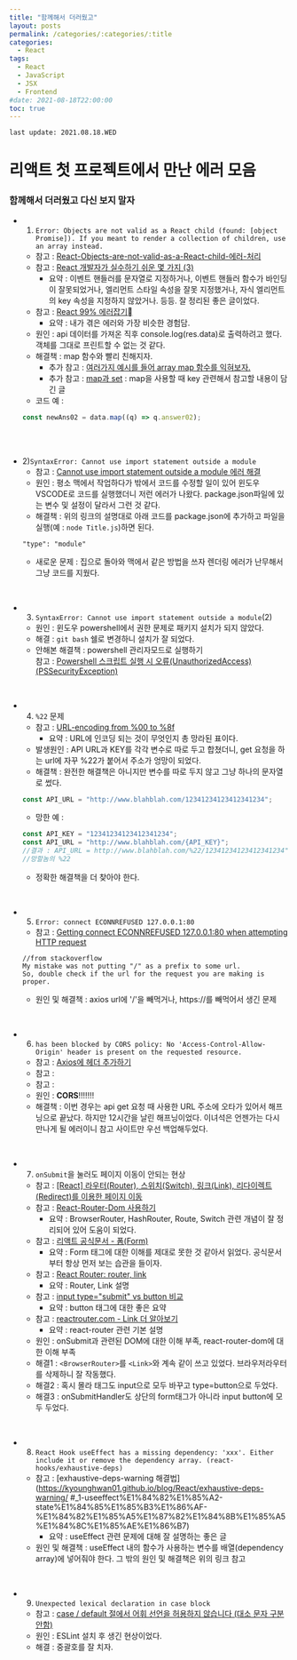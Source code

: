 ```yaml
---
title: "함께해서 더러웠고"
layout: posts
permalink: /categories/:categories/:title
categories:
  - React
tags:
  - React
  - JavaScript
  - JSX
  - Frontend
#date: 2021-08-18T22:00:00
toc: true
---
```

`last update: 2021.08.18.WED`

# 리액트 첫 프로젝트에서 만난 에러 모음  

### 함께해서 더러웠고 다신 보지 말자  

- 1) `Error: Objects are not valid as a React child (found: [object Promise]). If you meant to render a collection of children, use an array instead.`  
    - 참고 : [React-Objects-are-not-valid-as-a-React-child-에러-처리](https://velog.io/@bigbrothershin/React-Objects-are-not-valid-as-a-React-child-에러-처리)  
    - 참고 : [React 개발자가 실수하기 쉬운 몇 가지 (3)](https://cimfalab.github.io/deepscan/2017/07/react-3)
        - 요약 : 이벤트 핸들러를 문자열로 지정하거나, 이벤트 핸들러 함수가 바인딩이 잘못되었거나, 엘리먼트 스타일 속성을 잘못 지정했거나, 자식 엘리먼트의 key 속성을 지정하지 않았거나. 등등. 잘 정리된 좋은 글이었다.  
    - 참고 : [React 99% 에러잡기](https://helicopter55.tistory.com/21)  
        - 요약 : 내가 겪은 에러와 가장 비슷한 경험담.  
    - 원인 : api 데이터를 가져온 직후 console.log(res.data)로 출력하려고 했다. 객체를 그대로 프린트할 수 없는 것 같다. 
    - 해결책 : map 함수와 빨리 친해지자.  
        - 추가 참고 : [여러가지 예시를 들어 array map 함수를 익혀보자.](https://velog.io/@daybreak/Javascript-map%ED%95%A8%EC%88%98)  
        - 추가 참고 : [map과 set](https://ko.javascript.info/map-set) : map을 사용할 때 key 관련해서 참고할 내용이 담긴 글
    - 코드 예 : 
    ```javascript
    const newAns02 = data.map((q) => q.answer02);
    ```

<br />
<br />

- 2)`SyntaxError: Cannot use import statement outside a module`  
    - 참고 : [Cannot use import statement outside a module 에러 해결](https://takeknowledge.netlify.app/bugfix/cannot-use-import-statement-outside-a-module/)  
    - 원인 : 평소 맥에서 작업하다가 밖에서 코드를 수정할 일이 있어 윈도우 VSCODE로 코드를 실행했더니 저런 에러가 나왔다. package.json파일에 있는 변수 및 설정이 달라서 그런 것 같다.   
    - 해결책 : 위의 링크의 설명대로 아래 코드를 package.json에 추가하고 파일을 실행(예 : `node Title.js`)하면 된다.  
    ```
    "type": "module"
    ```
    - 새로운 문제 : 집으로 돌아와 맥에서 같은 방법을 쓰자 렌더링 에러가 난무해서 그냥 코드를 지웠다.   

<br />

- 3) `SyntaxError: Cannot use import statement outside a module`(2)  
    - 원인 : 윈도우 powershell에서 권한 문제로 패키지 설치가 되지 않았다.   
    - 해결 : `git bash` 쉘로 변경하니 설치가 잘 되었다.  
    - 안해본 해결책 : powershell 관리자모드로 실행하기  
    참고 : [Powershell 스크립트 실행 시 오류(UnauthorizedAccess)(PSSecurityException)](https://samsons.tistory.com/16)

<br />

- 4) `%22` 문제  
    - 참고 : [URL-encoding from %00 to %8f](https://www.eso.org/~ndelmott/url_encode.html)  
        - 요약 : URL에 인코딩 되는 것이 무엇인지 총 망라된 표이다.
    - 발생원인 : API URL과 KEY를 각각 변수로 따로 두고 합쳤더니, get 요청을 하는 url에 자꾸 %22가 붙어서 주소가 엉망이 되었다.  
    - 해결책 : 완전한 해결책은 아니지만 변수를 따로 두지 않고 그냥 하나의 문자열로 썼다.   
    ```javascript  
    const API_URL = "http://www.blahblah.com/12341234123412341234";
    ```
    - 망한 예 : 
    ```javascript
    const API_KEY = "12341234123412341234";
    const API_URL = "http://www.blahblah.com/{API_KEY}";
    //결과 : API_URL = http://www.blahblah.com/%22/12341234123412341234";
    //망할놈의 %22
    ```
    - 정확한 해결책을 더 찾아야 한다.  

<br />

- 5) `Error: connect ECONNREFUSED 127.0.0.1:80`  
    - 참고 : [Getting connect ECONNREFUSED 127.0.0.1:80 when attempting HTTP request](https://stackoverflow.com/questions/39910746/getting-connect-econnrefused-127-0-0-180-when-attempting-http-request)  
    ```  
    //from stackoverflow
    My mistake was not putting "/" as a prefix to some url.   
    So, double check if the url for the request you are making is proper.
    ```  
    - 원인 및 해결책 : axios url에 '/'을 빼먹거나, https://를 빼먹어서 생긴 문제    

<br />

- 6) `has been blocked by CORS policy: No 'Access-Control-Allow-Origin' header is present on the requested resource.`  
    - 참고 : [Axios에 헤더 추가하기](https://blog.jell.kr/dev/js/tip/2020/01/07/Axios%20%EC%84%A4%EC%A0%95%20%EC%8B%9C%20%ED%97%A4%EB%8D%94%EB%A5%BC%20%EB%84%A3%EB%8A%94%20%EB%B2%95/)  
    - 참고 : []()  
    - 참고 : []()  
    - 원인 : **CORS**!!!!!!!  
    - 해결책 : 이번 경우는 api get 요청 때 사용한 URL 주소에 오타가 있어서 해프닝으로 끝났다. 하지만 12시간을 날린 해프닝이었다. 이녀석은 언젠가는 다시 만나게 될 에러이니 참고 사이트만 우선 백업해두었다.  

<br />

- 7) `onSubmit`을 눌러도 페이지 이동이 안되는 현상 
    - 참고 : [[React] 라우터(Router), 스위치(Switch), 링크(Link), 리다이렉트(Redirect)를 이용한 페이지 이동](https://jiguin-hankun.tistory.com/39)  
    - 참고 : [React-Router-Dom 사용하기](https://yerinko.tistory.com/27) 
        - 요약 : BrowserRouter, HashRouter, Route, Switch 관련 개념이 잘 정리되어 있어 도움이 되었다. 
    - 참고 : [리액트 공식문서 - 폼(Form)](https://ko.reactjs.org/docs/forms.html)
        - 요약 : Form 태그에 대한 이해를 제대로 못한 것 같아서 읽었다. 공식문서부터 항상 먼저 보는 습관을 들이자.
    - 참고 : [React Router: router, link](https://velog.io/@bigbrothershin/React-Router)
        - 요약 : Router, Link 설명
    - 참고 : [input type="submit" vs button 비교](https://webdir.tistory.com/421)
        - 요약 : button 태그에 대한 좋은 요약 
    - 참고 : [reactrouter.com - Link 더 알아보기](https://reactrouter.com/web/api/Link)
        - 요약 : react-router 관련 기본 설명
    - 원인 : onSubmit과 관련된 DOM에 대한 이해 부족, react-router-dom에 대한 이해 부족  
    - 해결1 : `<BrowserRouter>`를 `<Link>`와 계속 같이 쓰고 있었다. 브라우저라우터를 삭제하니 잘 작동했다. 
    - 해결2 : 혹시 몰라 태그도 input으로 모두 바꾸고 type=button으로 두었다.   
    - 해결3 : onSubmitHandler도 상단의 form태그가 아니라 input button에 모두 두었다. 

<br />
  

- 8) `React Hook useEffect has a missing dependency: 'xxx'. Either include it or remove the dependency array. (react-hooks/exhaustive-deps)`  
    - 참고 : [exhaustive-deps-warning 해결법](https://kyounghwan01.github.io/blog/React/exhaustive-deps-warning/  #_1-useeffect%E1%84%82%E1%85%A2-state%E1%84%85%E1%85%B3%E1%86%AF-%E1%84%82%E1%85%A5%E1%87%82%E1%84%8B%E1%85%A5%E1%84%8C%E1%85%AE%E1%86%B7)  
        - 요약 : useEffect 관련 문제에 대해 잘 설명하는 좋은 글  
    - 원인 및 해결책 : useEffect 내의 함수가 사용하는 변수를 배열(dependency array)에 넣어줘야 한다. 그 밖의 원인 및 해결책은 위의 링크 참고  

<br />

- 9) `Unexpected lexical declaration in case block`  
    - 참고 : [case / default 절에서 어휘 선언을 허용하지 않습니다 (대소 문자 구분 안함)](https://runebook.dev/ko/docs/eslint/rules/no-case-declarations)  
    - 원인 : ESLint 설치 후 생긴 현상이었다.  
    - 해결 : 중괄호를 잘 치자.  